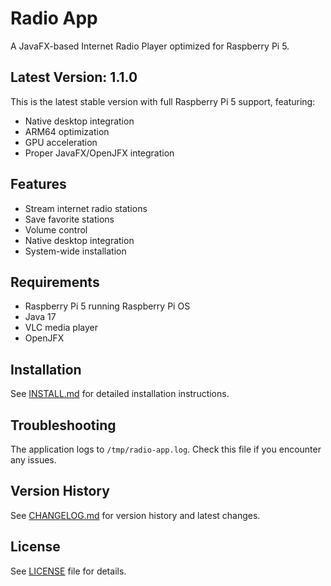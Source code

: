 # Radio App

A JavaFX-based Internet Radio Player optimized for Raspberry Pi 5.

## Latest Version: 1.1.0

This is the latest stable version with full Raspberry Pi 5 support, featuring:
- Native desktop integration
- ARM64 optimization
- GPU acceleration
- Proper JavaFX/OpenJFX integration

## Features

- Stream internet radio stations
- Save favorite stations
- Volume control
- Native desktop integration
- System-wide installation

## Requirements

- Raspberry Pi 5 running Raspberry Pi OS
- Java 17
- VLC media player
- OpenJFX

## Installation

See [INSTALL.md](INSTALL.md) for detailed installation instructions.

## Troubleshooting

The application logs to `/tmp/radio-app.log`. Check this file if you encounter any issues.

## Version History

See [CHANGELOG.md](CHANGELOG.md) for version history and latest changes.

## License

See [LICENSE](LICENSE) file for details.
